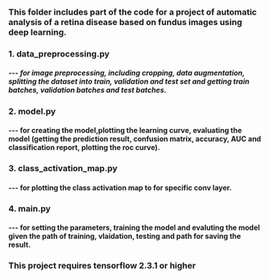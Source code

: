 ### This folder includes part of the code for a project of automatic analysis of a retina disease based on fundus images using deep learning.

### 1. data_preprocessing.py 
#####    --- for image preprocessing, including cropping, data augmentation, splitting the dataset into train, validation and test set and getting train batches, validation batches and test batches.

### 2. model.py 
####    --- for creating the model,plotting the learning curve, evaluating the model (getting the prediction result, confusion matrix, accuracy, AUC and classification report, plotting the roc curve).

### 3. class_activation_map.py
####    --- for plotting the class activation map to for specific conv layer. 

### 4. main.py 
####    --- for setting the parameters, training the model and evaluting the model given the path of training, vlaidation, testing and path for saving the result.

### This project requires tensorflow 2.3.1 or higher
